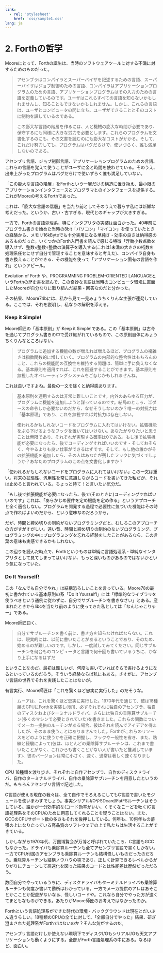 ```yaml
---
link:
  - rel: 'stylesheet'
    href: 'css/sample1.css'
lang: ja
---
```

# 2. Forthの哲学

Mooreにとって、Forthの誕生は、当時のソフトウェアツールに対する不満に対するためのものだった。

> アセンブラはコンパイラとスーパーバイザを記述するための言語、スーパーバイザはジョブ制御のための言語、コンパイラはアプリケーションプログラムのための言語、アプリケーションプログラムはその入力のための言語を定義しているのです。ユーザはこれらすべての言語を知らないかもしれませんし、知ることもできないかもしれません。しかし、これらの言語は、ユーザとコンピュータの間に立ち、ユーザができることとそのコストに制約を課しているのである。
> 
> この膨大な言語の階層を作るには、人と機械の膨大な時間が必要であり、保守するにも同様に大きな労力を必要とします。これらのプログラムを文書化するのにも、その文書を読むのにも膨大なコストがかかる。そして、これだけ努力しても、プログラムはバグだらけで、使いづらく、誰も満足しないのである。

アセンブリ言語、ジョブ制御言語、アプリケーションプログラムのための言語、これらの言語を覚えて使うことがユーザに金と時間を使わせている。そのうえ、出来上がったプログラムはバグだらけで使いずらく誰も満足していない。

「この膨大な言語の階層」をForthという一層だけの構造に置き換え、最小限のアプリケーションインタフェースとプログラマとのインタフェースを提供する。これがMooreの考えるForthであった。

これは、「膨大な言語の階層」を当たり前としてそのうえで暮らす私には新鮮な考えだった。というか、古い・古すぎる、現代とのギャップが大きすぎる。

一方で、Forthの言語処理系、特にインタプリタの実装は面白かった。40年前にプログラム書きを始めた当時の8bit「パソコン」「マイコン」を使っていたときの経験から、メモリ16kByteでも十分実用になる単純さ・効率の良さは納得感のあるものだった。いくつかのForth入門書を読んで感じる特徴「浮動小数点数を導入せず、整数×整数÷整数の演算子を導入する(これは1未満の大きさの桁数を処理系任せにせず自分で管理することを意味すると考えた)、コンパイラ自身も書き換えることができる、その機能を使って「アプリケーション固有の言語を作れ」というアピール。

Evolution of Forth や、PROGRAMMING PROBLEM-ORIENTED LANGUAGEというForthの歴史書を読んで、この奇妙な言語は当時のコンピュータ環境に直面したMooreが自分なりに取り組んだ結果・回答なのだと分かった。

その結果、Moore74bには、私から見て一見みょうちくりんな主張が連発している。ここでは、それを説明し、私なりの解釈を添える。

### Keep it Simple!

Moore師匠の「基本原則」が Keep it Simple!である。この「基本原則」は古今を通じてプログラム書きの中で受け継がれているもので、この原則自体にみょうちくりんなところはない。

> プログラムに追加する機能の数が増えれば増えるほど、プログラムの複雑さは指数関数的に増していく。プログラムの内部的な整合性はもちろんのこと、これらの機能間の互換性を維持する問題は、簡単に手に負えなくなる。基本原則を適用すれば、これを回避することができます。基本原則を無視したオペレーティングシステムをご存じかもしれませんね。

これは良いですよね。最後の一文を除くと納得感あります。

> 基本原則を適用するのは非常に難しいことです。内外のあらゆる圧力が、プログラムに機能を追加しようと謀っているのです。結局のところ、半ダースの命令しか必要ないのだから、なぜそうしないのか？唯一の対抗力は「基本原理」であり、これを無視すれば対抗力は存在しない。

> 使われるかもしれないコードをプログラムに入れてはいけない。拡張機能をぶら下げるようなフックを置いてはいけない。あなたがやりたいと思うことは無限であり、それぞれが実現する確率は0である。もし後で拡張機能が必要になったら、後でコーディングすればいいのです - そしておそらく、今やるよりも良い仕事ができるはずです。そして、もし他の誰かがその拡張機能を追加したら、その人はあなたが残したフックに気づくでしょうか？あなたのプログラムのこの点を文書化しますか？

「使われるかもしれないコードをプログラムに入れてはいけない」この一文は重い。将来の拡張性、汎用性を常に意識しながらコードを書いてきた私だが、それは止めろと言われている。ちょっと待て！と言いたい気分だ。

「もし後で拡張機能が必要になったら、後で(そのときに)コーディングすればいいのです」これは、「あらかじめ要件を定め機能を定め作る」というアプローチと全く適合しない。プログラムを開発する過程で必要性に気づいた機能はその時点で作ればよいのだから、という意味なのだろうから。

だが、時間と締め切りの制約がないプログラミングだと、むしろこのアプローチの方がすがすがしい。遠い昔、時間と締め切りの制約のないプログラミング、プログラミングの中にプログラミングを忘れる経験をしたことがあるなら、この言葉の意味も実感できるかもしれない。

この辺りを読んだ時点で、Forthというものは単純に言語処理系・単純なインタプリタとして見てしまってはいけない、もっと深いものがあるのではないかという気になっていた。

### Do It Yourself!

この「なんでも自分でやれ」は結構恐ろしいことを言っている。Moore78の最初に書かれている基本原則の系「Do It Yourself!」には「標準的なライブラリを使うべきという通例に従わずに、自分でサブルーチンを書きなさい」とある。産まれたときからlibcを当たり前のように使ってきた私としては「なんじゃこりゃー」である。

Moore師匠曰く、

> ⾃分でサブルーチンを書く前に、書き⽅を知らなければならない。これは、現実的には、以前に書いたことがあるということであり、そのため、始めるのが難しいのです。しかし、⼀度試してみてください。同じサブルーチンを何台ものコンピュータと⾔語で何⼗回も書いているうちに、かなり上⼿になるはずだ

ということなのだ。最初は難しいが、何度も書いていればそらで書けるようになるといっているのだろう。そういう経験ならば私にもある。さすがに、アセンブリ言語の世界でそれを実践したことはないが。

有言実行、Moore師匠は「これを驚くほど忠実に実行した」のだそうな。

> ムーアは、これを驚くほど忠実に実行した。1970年代を通じて、彼は18種類のCPUにForthを実装し(表1)、必ずそれぞれに独自のアセンブラ、独自のディスクおよびターミナルドライバ、さらには独自の乗除算サブルーチン(多くのマシンで必要とされていた)を書きました。これらの関数についてメーカー提供のルーチンがある場合、彼はそれを読んでアイデアを得ましたが、そのまま使うことはありませんでした。Forthがこれらのリソースをどのように使うかを正確に把握し、フックや一般性を省き、また、熟練と経験によって(彼は、ほとんどの乗除算サブルーチンは、これまで書いたことがなく、これからも書くことがない人が書いたと推測しています)、彼のバージョンは常に小さく、速く、通常は著しく速くなりました。

CPU 18種類を渡り歩き、それぞれに自作アセンブラ、自作のディスクドライバ、自作のターミナルドライバ、自作の乗除算サブルーチンを用意したというのだ。もちろんアセンブリ言語で記述した。

C言語が使える現在の我々は、全て自作でそろえるにしてもC言語で書いたモジュールを使いまわすでしょう。事実シリアルI/OやSDcard/FatFSルーチンはそうしている。誰かが十分効率的な(コード効率がいい、くそくなこーどを吐く)C言語処理系をそのCPUのために用意してくれることを疑うことはない。また、GCCのCPUサポート数の多さもそれを後押ししている。何年も、10何年もの蓄積の上になりたっている高品質のソフトウェアの上で私たちは生活することができている。

しかしながら1970年代、万国博覧会が万博と呼ばれていたころ、C言語もGCCもなかった。ドライバも乗除算ルーチンも全てアセンブリ言語で書くしかない。一方でCPU付属のアセンブラも乗除算ルーチンも結構怪しいものだったのだろう。乗除算ルーチンも結構ノウハウの塊であり、正しく計算できるレベルからがりがりにチューンして高速化を図った結果のコードとは性能差は歴然だっただろう。

数回自分でやっているうちに、ディスクドライバもターミナルドライバも乗除算ルーチンも何度か書いて勘所はわかっている。一方でメーカ提供のアレはあそことかこことか配慮がないなぁ、怪しいコードや。これなら自分でやった方が速くてまともなものができる。あたりがMoore師匠のお考えではなかったのか。

Forthという言語処理系ができた時代の環境・バックグラウンドは現在とだいぶん違うらしい。18種類のCPUの全てに対して、「全部自分でやった」結果、研ぎ澄まされた処理系がForthではないのか？そんな気がするのだ。

アセンブリ言語だけしか使えない環境下でディスクI/OもシリアルI/Oも天文アプリケーションも動くようにする。全部がForth言語処理系の中にある。なるほど、面白い。
